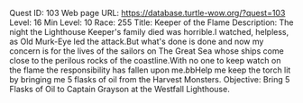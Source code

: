 Quest ID: 103
Web page URL: https://database.turtle-wow.org/?quest=103
Level: 16
Min Level: 10
Race: 255
Title: Keeper of the Flame
Description: The night the Lighthouse Keeper's family died was horrible.I watched, helpless, as Old Murk-Eye led the attack.But what's done is done and now my concern is for the lives of the sailors on The Great Sea whose ships come close to the perilous rocks of the coastline.With no one to keep watch on the flame the responsibility has fallen upon me.$b$bHelp me keep the torch lit by bringing me 5 flasks of oil from the Harvest Monsters.
Objective: Bring 5 Flasks of Oil to Captain Grayson at the Westfall Lighthouse.
